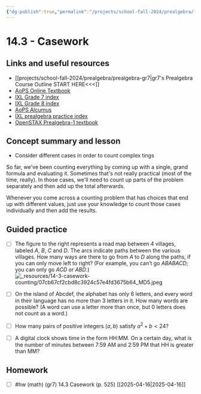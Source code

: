```yaml
---
{"dg-publish":true,"permalink":"/projects/school-fall-2024/prealgebra/lessons/14-3-casework-counting/"}
---
```



#  14.3 - Casework

## Links and useful resources 

- [[projects/school-fall-2024/prealgebra/prealgebra-gr7\|gr7's Prealgebra Course Outline START HERE<<<]]
- [AoPS Online Textbook](https://artofproblemsolving.com/ebooks/prealgebra-ebook/c0toc)
- [IXL Grade 7 index](https://www.ixl.com/math/grade-7)
- [IXL Grade 8 index](https://www.ixl.com/math/grade-8)
- [AoPS Alcumus](https://artofproblemsolving.com/teacher/students)
- [IXL prealgebra practice index](https://www.ixl.com/math/grade-7)
- [OpenSTAX Prealgebra-1 textbook](https://openstax.org/books/prealgebra-2e/pages/1-introduction)



## Concept summary and lesson


- Consider different cases in order to count complex tings 

So far, we've been counting everything by coming up with a single, grand formula and evaluating it. Sometimes that's not really practical (most of the time, really). In those cases, we'll need to count up parts of the problem separately and then add up the total afterwards.

Whenever you come across a counting problem that has choices that end up with different values, just use your knowledge to count those cases individually and then add the results.

## Guided practice


- [ ] The figure to the right represents a road map between 4 villages, labeled $A$, $B$, $C$ and $D$. The arcs indicate paths between the various villages. How many ways are there to go from $A$ to $D$ along the paths, if you can only move left to right? (For example, you can’t go $ABABACD$; you can only go $ACD$ or $ABD$.)   
![_resources/14-3-casework-counting/07cb67cf2cbd8c3924c57e4fd3675b64_MD5.jpeg](/img/user/projects/school-fall-2024/prealgebra/lessons/_resources/14-3-casework-counting/07cb67cf2cbd8c3924c57e4fd3675b64_MD5.jpeg)

- [ ] On the island of Abcdef, the alphabet has only 6 letters, and every word in their language has no more than 3 letters in it. How many words are possible? (A word can use a letter more than once, but 0 letters does not count as a word.)   
- [ ] How many pairs of positive integers $(a,b)$ satisfy $a^2 + b < 24$?  
- [ ] A digital clock shows time in the form HH:MM. On a certain day, what is the number of minutes between 7:59 AM and 2:59 PM that HH is greater than MM?   


## Homework


- [ ] #hw (math) (gr7) 14.3 Casework (p. 525) [[2025-04-16\|2025-04-16]] 
